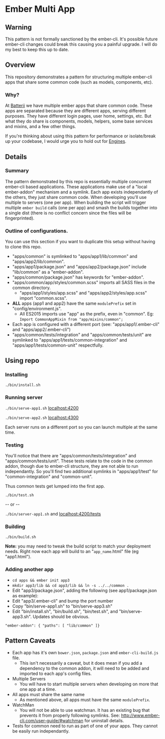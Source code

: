 # Ember Multi App

## Warning
This pattern is not formally sanctioned by the ember-cli. It's possible future ember-cli changes could break this causing you a painful upgrade. I will do my best to keep this up to date.

## Overview
This repository demonstrates a pattern for structuring multiple ember-cli apps that share some common code (such as models, components, etc).

### Why?
At [Batterii](http://batterii.com) we have multiple ember apps that share common code. These apps are separated because they are different apps, serving different purposes. They have different login pages, user home, settings, etc. But what they do share is components, models, helpers, some base services and mixins, and a few other things.

If you're thinking about using this pattern for performance or isolate/break up your codebase, I would urge you to hold out for [Engines](https://github.com/emberjs/rfcs/pull/10).

## Details

### Summary

The pattern demonstrated by this repo is essentially multiple concurrent ember-cli based applications. These applications make use of a "local ember-addon" mechanism and a symlink. Each app exists independantly of the others, they just share common code. When developing you'll use multiple to servers (one per app). When building the script will trigger multiple `ember build` calls (one per app) and smash the builds together into a single dist (there is no conflict concern since the files will be fingerprinted).

### Outline of configurations.
You can use this section if you want to duplicate this setup without having to clone this repo.

* "apps/common" is symlinked to "apps/app1/lib/common" and "apps/app2/lib/common".
* "apps/app1/package.json" and "apps/app2/package.json" include "lib/common" as a "ember-addon".
* "apps/common/package.json" has keywords for "ember-addon".
* "apps/common/app/styles/common.scss" imports all SASS files in the common directory.
  - "apps/app1/styles/app.scss" and "apps/app2/styles/app.scss" import "common.scss".
* **ALL** apps (app1 and app2) have the same `modulePrefix` set in "config/environment.js".
  - All ES2015 imports use "app" as the prefix, even in "common". Eg: `Import CommonAppMixin from "app/mixins/common";`
* Each app is configured with a different port (see: "apps/app1/.ember-cli" and "apps/app2/.ember-cli")
* "apps/common/tests/integration" and "apps/common/tests/unit" are symlinked to "apps/app1/tests/common-integration" and "apps/app1/tests/common-unit" respectfully.

## Using repo

### Installing

  `./bin/install.sh`

### Running server

  `./bin/serve-app1.sh` [localhost:4200](http://localhost:4200)

  `./bin/serve-app2.sh` [localhost:4300](http://localhost:4300)

Each server runs on a different port so you can launch multiple at the same time.

### Testing

You'll notice that there are "apps/common/tests/integration" and "apps/common/tests/unit". These tests relate to the code in the common addon, though due to ember-cli structure, they are not able to run independantly. So you'll find two additional symlinks in "apps/app1/test" for "common-integration" and "common-unit".

Thus common tests get lumped into the first app.

  `./bin/test.sh`

  -- or --

  `./bin/server-app1.sh` and [localhost:4200/tests](http://localhost:4200/tests)

### Building

  `./bin/build.sh`

**Note:** you may need to tweak the build script to match your deployment needs. Right now each app will build to an "`app_name`.html" file (eg "app1.html").

### Adding another app
  * `cd apps && ember init app3`
  * `mkdir app3/lib && cd app3/lib && ln -s ../../common .`
  * Edit "app3/package.json", adding the following (see app1/package.json as example):
  * Edit "app3/.ember-cli" and bump the port number
  * Copy "bin/serve-app1.sh" to "bin/serve-app3.sh"
  * Edit "bin/install.sh", "bin/build.sh", "bin/test.sh", and "bin/serve-app3.sh". Updates should be obvious.

  ```"ember-addon": { "paths": [ "lib/common" ]}```

## Pattern Caveats
* Each app has it's own `bower.json`, `package.json` and `ember-cli-build.js` file.
  - This isn't necessarily a caveat, but it does mean if you add a dependency to the common addon, it will need to be added and imported to each app's config files.
* Multiple Servers
  - You will have to start multiple servers when developing on more that one app at a time.
* All apps must share the same name
  - As mentioned above, all apps must have the same `modulePrefix`.
* WatchMan
  - You will not be able to use watchman. It has an existing bug that prevents it from properly following symlinks. See: http://www.ember-cli.com/user-guide/#watchman for uninstall details.
* Tests for common need to run as part of one of your apps. They cannot be easily run independantly.
